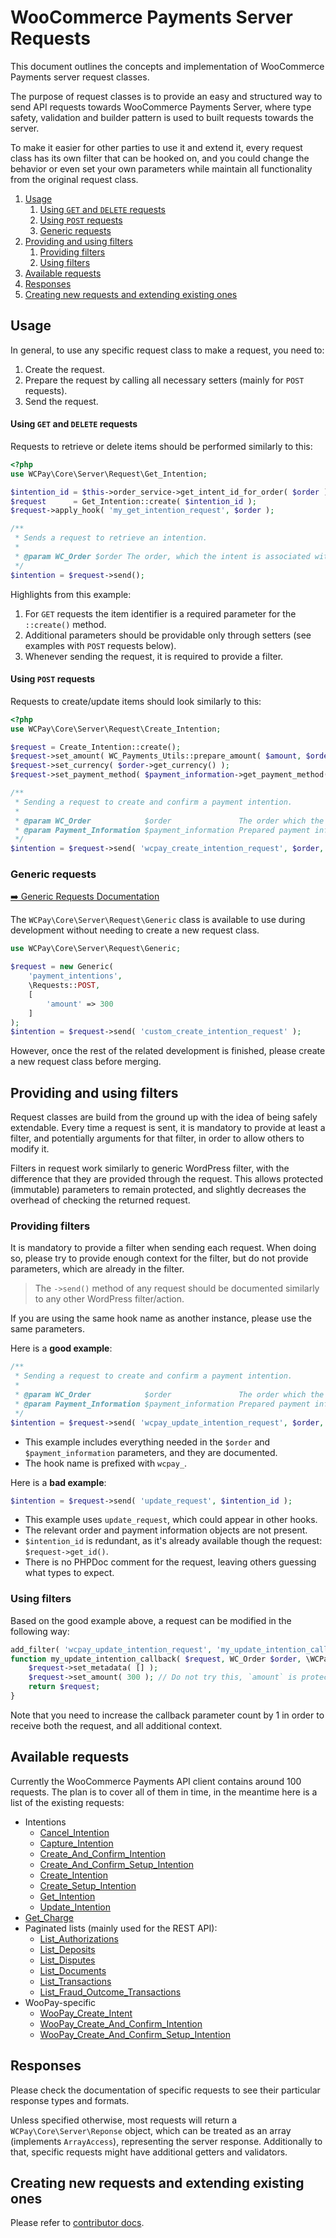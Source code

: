 # WooCommerce Payments Server Requests

This document outlines the concepts and implementation of WooCommerce Payments server request classes.

The purpose of request classes is to provide an easy and structured way to send API requests towards WooCommerce Payments Server, where type safety, validation and builder pattern is used to built requests towards the server.

To make it easier for other parties to use it and extend it, every request class has its own filter that can be hooked on, and you could change the behavior or even set your own parameters while maintain all functionality from the original request class.

1. [Usage](#usage)
    1. [Using `GET` and `DELETE` requests](#using-get-and-delete-requests)
    1. [Using `POST` requests](#using-post-requests)
    1. [Generic requests](#generic-requests)
1. [Providing and using filters](#providing-and-using-filters)
    1. [Providing filters](#providing-filters)
    1. [Using filters](#using-filters)
1. [Available requests](#available-requests)
1. [Responses](#responses)
1. [Creating new requests and extending existing ones](#creating-new-requests-and-extending-existing-ones)

## Usage

In general, to use any specific request class to make a request, you need to:

1. Create the request.
2. Prepare the request by calling all necessary setters (mainly for `POST` requests).
3. Send the request.

#### Using `GET` and `DELETE` requests

Requests to retrieve or delete items should be performed similarly to this:

```php
<?php
use WCPay\Core\Server\Request\Get_Intention;

$intention_id = $this->order_service->get_intent_id_for_order( $order );
$request      = Get_Intention::create( $intention_id );
$request->apply_hook( 'my_get_intention_request', $order );

/**
 * Sends a request to retrieve an intention.
 * 
 * @param WC_Order $order The order, which the intent is associated with.
 */
$intention = $request->send();
```

Highlights from this example:

1. For `GET` requests the item identifier is a required parameter for the `::create()` method.
2. Additional parameters should be providable only through setters (see examples with `POST` requests below).
3. Whenever sending the request, it is required to provide a filter.

#### Using `POST` requests

Requests to create/update items should look similarly to this:

```php
<?php
use WCPay\Core\Server\Request\Create_Intention;

$request = Create_Intention::create();
$request->set_amount( WC_Payments_Utils::prepare_amount( $amount, $order->get_currency() ) );
$request->set_currency( $order->get_currency() );
$request->set_payment_method( $payment_information->get_payment_method() );

/**
 * Sending a request to create and confirm a payment intention.
 * 
 * @param WC_Order            $order               The order which the intention belongs to. 
 * @param Payment_Information $payment_information Prepared payment information from the gateway.
 */
$intention = $request->send( 'wcpay_create_intention_request', $order, $payment_information );
```

### Generic requests

[➡️ Generic Requests Documentation](request/class-generic.md)

The `WCPay\Core\Server\Request\Generic` class is available to use during development without needing to create a new request class.

```php
use WCPay\Core\Server\Request\Generic;

$request = new Generic(
	'payment_intentions',
	\Requests::POST,
	[
		'amount' => 300
	]
);
$intention = $request->send( 'custom_create_intention_request' );
```

However, once the rest of the related development is finished, please create a new request class before merging.

## Providing and using filters

Request classes are build from the ground up with the idea of being safely extendable. Every time a request is sent, it is mandatory to provide at least a filter, and potentially arguments for that filter, in order to allow others to modify it.

Filters in request work similarly to generic WordPress filter, with the difference that they are provided through the request. This allows protected (immutable) parameters to remain protected, and slightly decreases the overhead of checking the returned request.

### Providing filters

It is mandatory to provide a filter when sending each request. When doing so, please try to provide enough context for the filter, but do not provide parameters, which are already in the filter.

> The `->send()` method of any request should be documented similarly to any other WordPress filter/action.

If you are using the same hook name as another instance, please use the same parameters.

Here is a **good example**:

```php
/**
 * Sending a request to create and confirm a payment intention.
 * 
 * @param WC_Order            $order               The order which the intention belongs to. 
 * @param Payment_Information $payment_information Prepared payment information from the gateway.
 */
$intention = $request->send( 'wcpay_update_intention_request', $order, $payment_information );
```

- This example includes everything needed in the `$order` and `$payment_information` parameters, and they are documented.
- The hook name is prefixed with `wcpay_`.

Here is a **bad example**:

```php
$intention = $request->send( 'update_request', $intention_id );
```

- This example uses `update_request`, which could appear in other hooks.
- The relevant order and payment information objects are not present.
- `$intention_id` is redundant, as it's already available though the request: `$request->get_id()`.
- There is no PHPDoc comment for the request, leaving others guessing what types to expect.

### Using filters

Based on the good example above, a request can be modified in the following way:

```php
add_filter( 'wcpay_update_intention_request', 'my_update_intention_callback', 10, 3 );
function my_update_intention_callback( $request, WC_Order $order, \WCPay\Payment_Information $payment_information ) {
	$request->set_metadata( [] );
	$request->set_amount( 300 ); // Do not try this, `amount` is protected, and cannot be modified through filters.
	return $request;
}
```

Note that you need to increase the callback parameter count by 1 in order to receive both the request, and all additional context.

## Available requests

Currently the WooCommerce Payments API client contains around 100 requests. The plan is to cover all of them in time, in the meantime here is a list of the existing requests:

- Intentions
	- [Cancel_Intention](request/class-cancel-intention.md)
	- [Capture_Intention](request/class-capture-intention.md)
	- [Create_And_Confirm_Intention](request/class-create-and-confirm-intention.md)
	- [Create_And_Confirm_Setup_Intention](request/class-create-and-confirm-setup-intention.md)
	- [Create_Intention](request/class-create-intention.md)
	- [Create_Setup_Intention](request/class-create-setup-intention.md)
	- [Get_Intention](request/class-get-intention.md)
	- [Update_Intention](request/class-update-intention.md)
- [Get_Charge](request/class-get-charge.md)
- Paginated lists (mainly used for the REST API):
	- [List_Authorizations](request/class-list-authorizations.md)
	- [List_Deposits](request/class-list-deposits.md)
	- [List_Disputes](request/class-list-disputes.md)
	- [List_Documents](request/class-list-documents.md)
	- [List_Transactions](request/class-list-transactions.md)
  - [List_Fraud_Outcome_Transactions](request/class-list-fraud-outcome-transactions.md)
- WooPay-specific
	- [WooPay_Create_Intent](request/class-woopay-create-intent.md)
	- [WooPay_Create_And_Confirm_Intention](request/class-woopay-create-and-confirm-intention.md)
	- [WooPay_Create_And_Confirm_Setup_Intention](request/class-woopay-create-and-confirm-setup-intention.md)

## Responses

Please check the documentation of specific requests to see their particular response types and formats.

Unless specified otherwise, most requests will return a `WCPay\Core\Server\Reponse` object, which can be treated as an array (implements `ArrayAccess`), representing the server response. Additionally to that, specific requests might have additional getters and validators.

## Creating new requests and extending existing ones

Please refer to [contributor docs](CONTRIBUTING.md).
